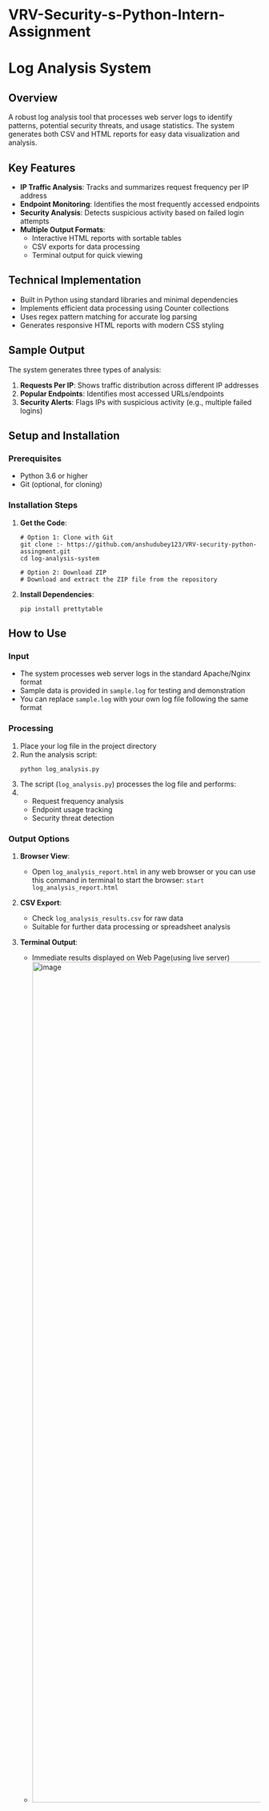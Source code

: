 # VRV-Security-s-Python-Intern-Assignment

# Log Analysis System

## Overview
A robust log analysis tool that processes web server logs to identify patterns, potential security threats, and usage statistics. The system generates both CSV and HTML reports for easy data visualization and analysis.

## Key Features
- **IP Traffic Analysis**: Tracks and summarizes request frequency per IP address
- **Endpoint Monitoring**: Identifies the most frequently accessed endpoints
- **Security Analysis**: Detects suspicious activity based on failed login attempts
- **Multiple Output Formats**: 
  - Interactive HTML reports with sortable tables
  - CSV exports for data processing
  - Terminal output for quick viewing

## Technical Implementation
- Built in Python using standard libraries and minimal dependencies
- Implements efficient data processing using Counter collections
- Uses regex pattern matching for accurate log parsing
- Generates responsive HTML reports with modern CSS styling

## Sample Output
The system generates three types of analysis:

1. **Requests Per IP**: Shows traffic distribution across different IP addresses
2. **Popular Endpoints**: Identifies most accessed URLs/endpoints
3. **Security Alerts**: Flags IPs with suspicious activity (e.g., multiple failed logins)

## Setup and Installation

### Prerequisites
- Python 3.6 or higher
- Git (optional, for cloning)

### Installation Steps
1. **Get the Code**:
   ```
   # Option 1: Clone with Git
   git clone :- https://github.com/anshudubey123/VRV-security-python-assingment.git
   cd log-analysis-system

   # Option 2: Download ZIP
   # Download and extract the ZIP file from the repository
   ```

2. **Install Dependencies**:
   ```
   pip install prettytable
   ```

## How to Use

### Input
- The system processes web server logs in the standard Apache/Nginx format
- Sample data is provided in `sample.log` for testing and demonstration
- You can replace `sample.log` with your own log file following the same format

### Processing
1. Place your log file in the project directory
2. Run the analysis script:
   ```
   python log_analysis.py
   ```
3. The script (`log_analysis.py`) processes the log file and performs:
4. - Request frequency analysis
   - Endpoint usage tracking
   - Security threat detection

### Output Options
1. **Browser View**: 
   - Open `log_analysis_report.html` in any web browser or you can use this command in terminal to start the browser: `start log_analysis_report.html`

2. **CSV Export**:
   - Check `log_analysis_results.csv` for raw data
   - Suitable for further data processing or spreadsheet analysis

3. **Terminal Output**:
   - Immediate results displayed on Web Page(using live server)
   - <img width="1680" alt="image" src="https://github.com/anshudubey123/VRV-security-python-assingment.git">
